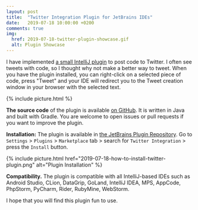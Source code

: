 ```yaml
---
layout: post
title:  "Twitter Integration Plugin for JetBrains IDEs"
date:   2019-07-18 10:00:00 +0200
comments: true
img:
  href: 2019-07-18-twitter-plugin-showcase.gif
  alt: Plugin Showcase
---
```

I have implemented [a small IntelliJ plugin](https://github.com/Shpota/twitter-plugin) to 
post code to Twitter. I often see tweets with code, so I thought why not make a better way 
to tweet. When you have the plugin installed, you can right-click on a selected piece of 
code, press "Tweet" and your IDE will redirect you to the Tweet creation window in your 
browser with the selected text.

{% include picture.html %}

**The source code** of the plugin is available 
[on GitHub](https://github.com/Shpota/twitter-plugin). It is written in Java and built with
Gradle. You are welcome to open issues or pull requests if you want to improve the plugin.

**Installation:** The plugin is available in
[the JetBrains Plugin Repository](https://plugins.jetbrains.com/plugin/12729-twitter-integration).
Go to `Settings` > `Plugins` > `Marketplace` tab > search for `Twitter Integration` > 
press the `Install` button.

{% 
  include picture.html 
  href="2019-07-18-how-to-install-twitter-plugin.png" 
  alt="Plugin Installation"
%}

**Compatibility.** The plugin is compatible with all IntelliJ-based IDEs such as Android Studio, 
CLion, DataGrip, GoLand, IntelliJ IDEA, MPS, AppCode, PhpStorm, PyCharm, Rider, RubyMine, 
WebStorm.

I hope that you will find this plugin fun to use.
